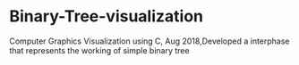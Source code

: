 # Binary-Tree-visualization
Computer Graphics Visualization using C, Aug 2018,Developed a interphase that represents the working of simple binary tree
